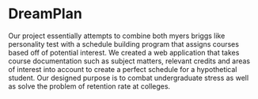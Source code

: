 # DreamPlan
Our project essentially attempts to combine both myers briggs like personality test with a schedule building program that assigns courses based off of potential interest.
We created a web application that takes course documentation such as subject matters, relevant credits and areas of interest into account to create a perfect schedule for a hypothetical student. Our designed purpose is to combat undergraduate stress as well as solve the problem of retention rate at colleges.
